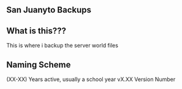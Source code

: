 ## San Juanyto Backups
What is this???
 - 
 This is where i backup the server world files

Naming Scheme
-
(XX-XX) Years active, usually a school year
vX.XX Version Number
